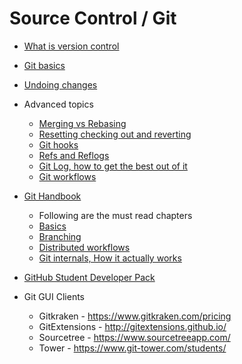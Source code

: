 # Source Control / Git

  * [What is version control](https://www.atlassian.com/git/tutorials/what-is-version-control)
  * [Git basics](https://www.atlassian.com/git/tutorials/setting-up-a-repository)
  * [Undoing changes](https://www.atlassian.com/git/tutorials/undoing-changes)
  * Advanced topics
    * [Merging vs Rebasing](https://www.atlassian.com/git/tutorials/merging-vs-rebasing)
    * [Resetting checking out and reverting](https://www.atlassian.com/git/tutorials/resetting-checking-out-and-reverting)
    * [Git hooks](https://www.atlassian.com/git/tutorials/git-hooks)
    * [Refs and Reflogs](https://www.atlassian.com/git/tutorials/refs-and-the-reflog)
    * [Git Log, how to get the best out of it](https://www.atlassian.com/git/tutorials/git-log)
    * [Git workflows](https://www.atlassian.com/git/tutorials/comparing-workflows)
  * [Git Handbook](https://git-scm.com/book/en/v2)
    * Following are the must read chapters
    * [Basics](https://git-scm.com/book/en/v2/Git-Basics-Getting-a-Git-Repository)
    * [Branching](https://git-scm.com/book/en/v2/Git-Branching-Branches-in-a-Nutshell)
    * [Distributed workflows](https://git-scm.com/book/en/v2/Distributed-Git-Distributed-Workflows)
    * [Git internals, How it actually works](https://git-scm.com/book/en/v2/Git-Internals-Plumbing-and-Porcelain)

  * [GitHub Student Developer Pack](https://education.github.com/pack/join)
  * Git GUI Clients
    * Gitkraken -  https://www.gitkraken.com/pricing
    * GitExtensions - http://gitextensions.github.io/
    * Sourcetree - https://www.sourcetreeapp.com/
    * Tower - https://www.git-tower.com/students/
